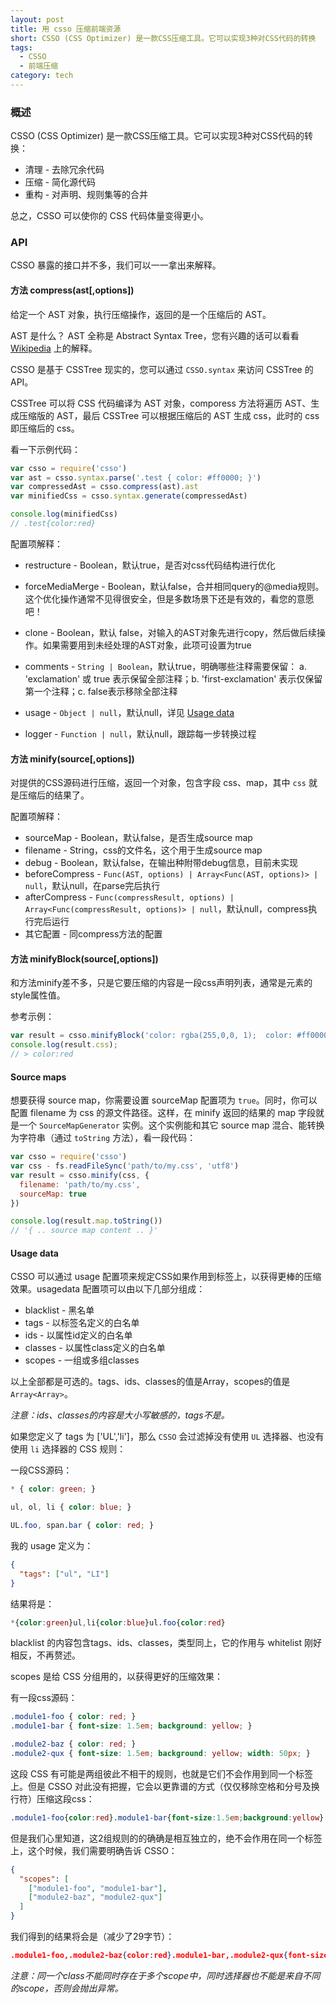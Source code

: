 ```yaml
---
layout: post
title: 用 csso 压缩前端资源
short: CSSO (CSS Optimizer) 是一款CSS压缩工具。它可以实现3种对CSS代码的转换
tags:
  - CSSO
  - 前端压缩
category: tech
---
```


### 概述

CSSO (CSS Optimizer) 是一款CSS压缩工具。它可以实现3种对CSS代码的转换：

- 清理 - 去除冗余代码
- 压缩 - 简化源代码
- 重构 - 对声明、规则集等的合并

总之，CSSO 可以使你的 CSS 代码体量变得更小。

### API

CSSO 暴露的接口并不多，我们可以一一拿出来解释。

#### 方法 compress(ast[,options])
给定一个 AST 对象，执行压缩操作，返回的是一个压缩后的 AST。

AST 是什么？ AST 全称是 Abstract Syntax Tree，您有兴趣的话可以看看 [Wikipedia](https://en.wikipedia.org/wiki/Abstract_syntax_tree) 上的解释。

CSSO 是基于 CSSTree 现实的，您可以通过 `CSSO.syntax` 来访问 CSSTree 的API。

CSSTree 可以将 CSS 代码编译为 AST 对象，comporess 方法将遍历 AST、生成压缩版的 AST，最后 CSSTree 可以根据压缩后的 AST 生成 css，此时的 css 即压缩后的 css。

看一下示例代码：

```js
var csso = require('csso')
var ast = csso.syntax.parse('.test { color: #ff0000; }')
var compressedAst = csso.compress(ast).ast
var minifiedCss = csso.syntax.generate(compressedAst)

console.log(minifiedCss)
// .test{color:red}
```

配置项解释：

- restructure - Boolean，默认true，是否对css代码结构进行优化
- forceMediaMerge - Boolean，默认false，合并相同query的@media规则。这个优化操作通常不见得很安全，但是多数场景下还是有效的，看您的意愿吧！
- clone - Boolean，默认 false，对输入的AST对象先进行copy，然后做后续操作。如果需要用到未经处理的AST对象，此项可设置为true

- comments - `String | Boolean`，默认true，明确哪些注释需要保留： a. 'exclamation' 或 true 表示保留全部注释；b. 'first-exclamation' 表示仅保留第一个注释；c. false表示移除全部注释
- usage - `Object | null`，默认null，详见 [Usage data](http://www.zhangxinghai.cn/d/26#usageData)
- logger - `Function | null`，默认null，跟踪每一步转换过程

#### 方法 minify(source[,options])

对提供的CSS源码进行压缩，返回一个对象，包含字段 css、map，其中 `css` 就是压缩后的结果了。

配置项解释：

- sourceMap - Boolean，默认false，是否生成source map
- filename - String，css的文件名，这个用于生成source map
- debug - Boolean，默认false，在输出种附带debug信息，目前未实现
- beforeCompress - `Func(AST, options) | Array<Func(AST, options)> | null`，默认null，在parse完后执行
- afterCompress - `Func(compressResult, options) | Array<Func(compressResult, options)> | null`，默认null，compress执行完后运行
- 其它配置 - 同compress方法的配置

#### 方法 minifyBlock(source[,options])

和方法minify差不多，只是它要压缩的内容是一段css声明列表，通常是元素的style属性值。

参考示例：

```js
var result = csso.minifyBlock('color: rgba(255,0,0, 1);  color: #ff0000');
console.log(result.css);
// > color:red
```

#### Source maps
想要获得 source map，你需要设置 sourceMap 配置项为 `true`。同时，你可以配置 filename 为 css 的源文件路径。这样，在 minify 返回的结果的 map 字段就是一个 `SourceMapGenerator` 实例。这个实例能和其它 source map 混合、能转换为字符串（通过 `toString` 方法），看一段代码：

```js
var csso = require('csso')
var css - fs.readFileSync('path/to/my.css', 'utf8')
var result = csso.minify(css, {
  filename: 'path/to/my.css',
  sourceMap: true
})

console.log(result.map.toString())
// '{ .. source map content .. }'
```

#### Usage data

CSSO 可以通过 usage 配置项来规定CSS如果作用到标签上，以获得更棒的压缩效果。usagedata 配置项可以由以下几部分组成：

- blacklist - 黑名单
- tags - 以标签名定义的白名单
- ids - 以属性id定义的白名单
- classes - 以属性class定义的白名单
- scopes - 一组或多组classes

以上全部都是可选的。tags、ids、classes的值是Array，scopes的值是 `Array<Array>`。

*注意：ids、classes的内容是大小写敏感的，tags不是。*

如果您定义了 tags 为 ['UL','li']，那么 `CSSO` 会过滤掉没有使用 `UL` 选择器、也没有使用 `li` 选择器的 CSS 规则：

一段CSS源码：

```css
* { color: green; }

ul, ol, li { color: blue; }

UL.foo, span.bar { color: red; }
```

我的 usage 定义为：

```json
{
  "tags": ["ul", "LI"]
}
```

结果将是：

```css
*{color:green}ul,li{color:blue}ul.foo{color:red}
```

blacklist 的内容包含tags、ids、classes，类型同上，它的作用与 whitelist 刚好相反，不再赘述。

scopes 是给 CSS 分组用的，以获得更好的压缩效果：

有一段css源码：

```css
.module1-foo { color: red; }
.module1-bar { font-size: 1.5em; background: yellow; }

.module2-baz { color: red; }
.module2-qux { font-size: 1.5em; background: yellow; width: 50px; }
```

这段 CSS 有可能是两组彼此不相干的规则，也就是它们不会作用到同一个标签上。但是 CSSO 对此没有把握，它会以更靠谱的方式（仅仅移除空格和分号及换行符）压缩这段css：

```css
.module1-foo{color:red}.module1-bar{font-size:1.5em;background:yellow}.module2-baz{ color:red}.module2-qux{font-size:1.5em;background:yellow;width:50px}
```

但是我们心里知道，这2组规则的的确确是相互独立的，绝不会作用在同一个标签上，这个时候，我们需要明确告诉 CSSO：

```json
{
  "scopes": [
    ["module1-foo", "module1-bar"],
    ["module2-baz", "module2-qux"]
  ]
}
```

我们得到的结果将会是（减少了29字节）：

```json
.module1-foo,.module2-baz{color:red}.module1-bar,.module2-qux{font-size:1.5em;background:#ff0}.module2-qux{width:50px}
```
*注意：同一个class不能同时存在于多个scope中，同时选择器也不能是来自不同的scope，否则会抛出异常。*
